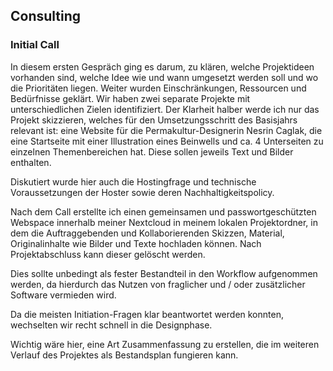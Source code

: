 ## Consulting

### Initial Call

In diesem ersten Gespräch ging es darum, zu klären, welche Projektideen vorhanden sind, welche Idee wie und wann umgesetzt werden soll und wo die Prioritäten liegen. Weiter wurden Einschränkungen, Ressourcen und Bedürfnisse geklärt. Wir haben zwei separate Projekte mit unterschiedlichen Zielen identifiziert. Der Klarheit halber werde ich nur das Projekt skizzieren, welches für den Umsetzungsschritt des Basisjahrs relevant ist: eine Website für die Permakultur-Designerin Nesrin Caglak, die eine Startseite mit einer Illustration eines Beinwells und ca. 4 Unterseiten zu einzelnen Themenbereichen hat. Diese sollen jeweils Text und Bilder enthalten.

Diskutiert wurde hier auch die Hostingfrage und technische Voraussetzungen der Hoster sowie deren Nachhaltigkeitspolicy.

Nach dem Call erstellte ich einen gemeinsamen und passwortgeschützten Webspace innerhalb meiner Nextcloud in meinem lokalen Projektordner, in dem die Auftraggebenden und Kollaborierenden Skizzen, Material, Originalinhalte wie Bilder und Texte hochladen können. Nach Projektabschluss kann dieser gelöscht werden.

<!-- <c-text-block :text="Dies sollte unbedingt als fester Bestandteil in den Workflow aufgenommen werden, da hierdurch das Nutzen von fraglicher und / oder zusätzlicher Software vermieden wird." /> -->
Dies sollte unbedingt als fester Bestandteil in den Workflow aufgenommen werden, da hierdurch das Nutzen von fraglicher und / oder zusätzlicher Software vermieden wird.

Da die meisten Initiation-Fragen klar beantwortet werden konnten, wechselten wir recht schnell in die Designphase.

<!-- <c-text-block :text="Wichtig wäre hier, eine Art Zusammenfassung zu erstellen, die im weiteren Verlauf des Projektes als Bestandsplan fungieren kann." /> --> Wichtig wäre hier, eine Art Zusammenfassung zu erstellen, die im weiteren Verlauf des Projektes als Bestandsplan fungieren kann.
